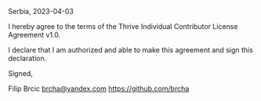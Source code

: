 Serbia, 2023-04-03

I hereby agree to the terms of the Thrive Individual Contributor License
Agreement v1.0.

I declare that I am authorized and able to make this agreement and sign this
declaration.

Signed,

Filip Brcic brcha@yandex.com https://github.com/brcha

